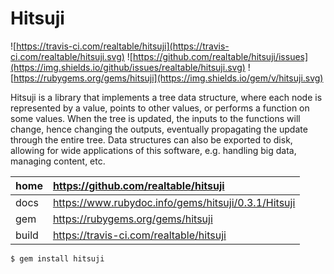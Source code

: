 # Hitsuji

![https://travis-ci.com/realtable/hitsuji](https://travis-ci.com/realtable/hitsuji.svg)
![https://github.com/realtable/hitsuji/issues](https://img.shields.io/github/issues/realtable/hitsuji.svg)
![https://rubygems.org/gems/hitsuji](https://img.shields.io/gem/v/hitsuji.svg)

Hitsuji is a library that implements a tree data structure, where each node is
represented by a value, points to other values, or performs a function on some
values. When the tree is updated, the inputs to the functions will change, hence
changing the outputs, eventually propagating the update through the entire tree.
Data structures can also be exported to disk, allowing for wide applications of
this software, e.g. handling big data, managing content, etc.

| home  | https://github.com/realtable/hitsuji                |
|:----- |:--------------------------------------------------- |
| docs  | https://www.rubydoc.info/gems/hitsuji/0.3.1/Hitsuji |
| gem   | https://rubygems.org/gems/hitsuji                   |
| build | https://travis-ci.com/realtable/hitsuji             |

    $ gem install hitsuji
